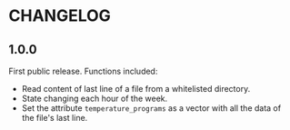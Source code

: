 # CHANGELOG
## 1.0.0
First public release. Functions included:
 - Read content of last line of a file from a whitelisted directory.
 - State changing each hour of the week.
 - Set the attribute `temperature_programs` as a vector with all the data of the file's last line.
